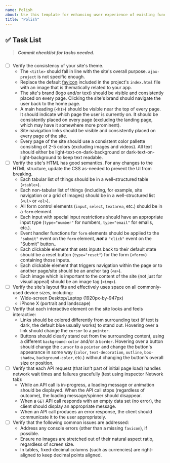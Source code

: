 ```yaml
---
name: Polish
about: Use this template for enhancing user experience of existing functionality.
title: "Polish"
---
```


## ✅ Task List

> ##### Commit checklist for tasks needed.

- [ ] Verify the consistency of your site's theme.
    - The `<title>` should fall in line with the site's overall purpose. `ajax-project` is not specific enough.
    - Replace the default [favicon](https://developer.mozilla.org/en-US/docs/Learn/HTML/Introduction_to_HTML/The_head_metadata_in_HTML#adding_custom_icons_to_your_site) included in the project's `index.html` file with an image that is thematically related to your app.
    - The site's brand (logo and/or text) should be visible and consistently placed on every page. Clicking the site's brand should navigate the user back to the home page.
    - A main heading (`<h1>`) should be visible near the top of every page. It should indicate which page the user is currently on. It should be consistently placed on every page (excluding the landing page, which may have it somewhere more prominent).
    - Site navigation links should be visible and consistently placed on every page of the site.
    - Every page of the site should use a consistent color pallette consisting of 2-5 colors (excluding images and videos). All text should either be light-text-on-dark-background or dark-text-on-light-background to keep text readable.
- [ ] Verify the site's HTML has good semantics. For any changes to the HTML structure, update the CSS as-needed to prevent the UI from breaking.
    - Each tabular list of things should be in a well-structured table (`<table>`).
    - Each non-tabular list of things (including, for example, site navigation or a grid of images) should be in a well-structured list (`<ul>` or `<ol>`).
    - All form control elements (`input`, `select`, `textarea`, etc.) should be in a `form` element.
    - Each input with special input restrictions should have an appropriate input type (`type="number"` for numbers, `type="email"` for emails, etc.).
    - Event handler functions for `form` elements should be applied to the `"submit"` event on the `form` element, ***not*** a `"click"` event on the "Submit" button..
    - Each clickable element that sets inputs back to their default state should be a reset button (`type="reset"`) for the form (`<form>`) containing those inputs.
    - Each clickable element that triggers navigation within the page or to another page/site should be an anchor tag (`<a>`).
    - Each image which is important to the content of the site (not just for visual appeal) should be an image tag (`<img>`).
- [ ] Verify the site's layout fits and effectively uses space on all commonly-used device sizes, including:
    - Wide-screen Desktop/Laptop (1920px-by-947px)
    - iPhone X (portrait and landscape)
- [ ] Verify that each interactive element on the site looks and feels interactive:
    - Links should be colored differently from surrounding text (if text is dark, the default blue usually works) to stand out. Hovering over a link should change the `cursor` to a `pointer`.
    - Buttons should clearly stand out from the surrounding content, using a different `background-color` and/or a `border`. Hovering over a button should change the `cursor` to a `pointer` and change the button's appearance in some way (`color`, `text-decoration`, `outline`, `box-shadow`, `background-color`, etc.) without changing the button's overall size or position.
- [ ] Verify that each API request (that isn't part of initial page load) handles network wait times and failures gracefully (test using inspector Network tab):
    - While an API call is in-progress, a loading message or animation should be displayed. When the API call stops (regardless of outcome), the loading message/spinner should disappear.
    - When a `GET` API call responds with an empty data set (no error), the client should display an appropriate message.
    - When an API call produces an error response, the client should communicate it to the user appropriately.
- [ ] Verify that the following common issues are addressed:
    - Address any console errors (other than a missing `favicon`), if possible.
    - Ensure no images are stretched out of their natural aspect ratio, regardless of screen size.
    - In tables, fixed-decimal columns (such as currencies) are right-aligned to keep decimal points aligned.
